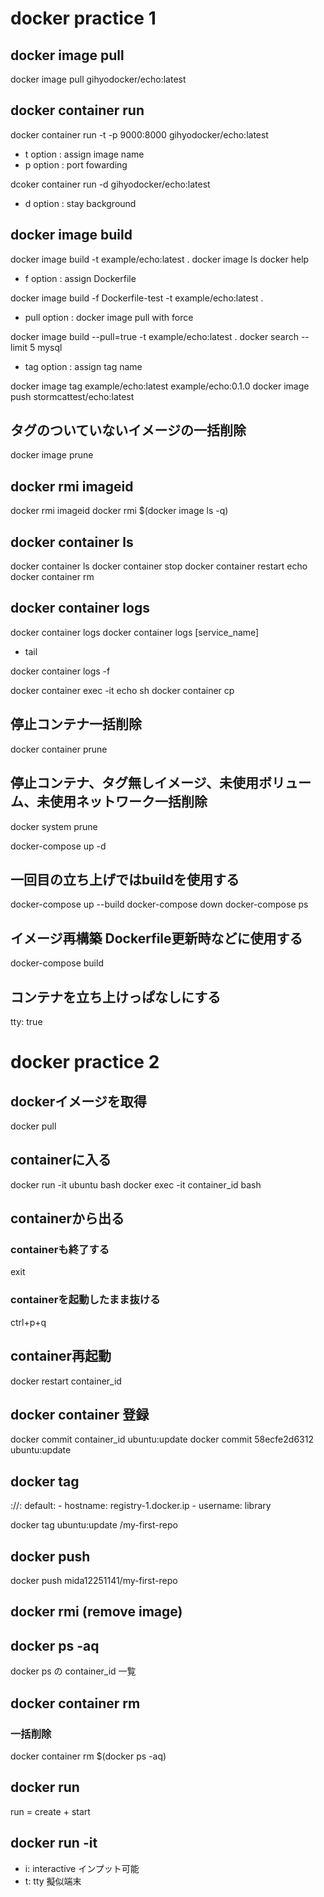 # docker practice 1
## docker image pull
docker image pull gihyodocker/echo:latest

## docker container run 
docker container run -t -p 9000:8000 gihyodocker/echo:latest
- t option : assign image name
- p option : port fowarding

dcoker container run -d gihyodocker/echo:latest
- d option : stay background

## docker image build 
docker image build -t example/echo:latest .
docker image ls
docker help

- f option : assign Dockerfile

docker image build -f Dockerfile-test -t example/echo:latest .

- pull option : docker image pull with force

docker image build --pull=true -t example/echo:latest .
docker search --limit 5 mysql

- tag option : assign tag name

docker image tag example/echo:latest example/echo:0.1.0
docker image push stormcattest/echo:latest

## タグのついていないイメージの一括削除
docker image prune

## docker rmi imageid
docker rmi imageid
docker rmi $(docker image ls -q)

## docker container ls
docker container ls
docker container stop
docker container restart echo
docker container rm

## docker container logs
docker container logs
docker container logs [service_name]

- tail

docker container logs -f

docker container exec -it echo sh
docker container cp

## 停止コンテナ一括削除
docker container prune

## 停止コンテナ、タグ無しイメージ、未使用ボリューム、未使用ネットワーク一括削除
docker system prune

docker-compose up -d

## 一回目の立ち上げではbuildを使用する
docker-compose up --build
docker-compose down
docker-compose ps

## イメージ再構築 Dockerfile更新時などに使用する
docker-compose build

## コンテナを立ち上けっぱなしにする
tty: true

# docker practice 2
## dockerイメージを取得
docker pull 

## containerに入る
docker run -it ubuntu bash
docker exec -it container_id bash

## containerから出る
### containerも終了する
exit

### containerを起動したまま抜ける
ctrl+p+q

## container再起動
docker restart container_id

## docker container 登録
docker commit container_id ubuntu:update
docker commit 58ecfe2d6312 ubuntu:update

## docker tag
<hostname>:<port>/<username>/<repository>:<tag>
default:
    - hostname: registry-1.docker.ip
    - username: library

docker tag ubuntu:update <username>/my-first-repo

## docker push
docker push mida12251141/my-first-repo

## docker rmi (remove image)

## docker ps -aq
docker ps の container_id 一覧

## docker container rm
### 一括削除
docker container rm $(docker ps -aq)

## docker run
run = create + start

## docker run -it
- i: interactive インプット可能
- t: tty 擬似端末

